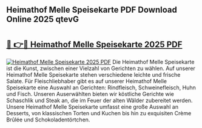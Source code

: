 ## Heimathof Melle Speisekarte PDF Download Online 2025 qtevG

# <h2><a href="http://gcd4px.nevu.top/?p=Heimathof+Melle+Speisekarte">🔗 👉🔴 Heimathof Melle Speisekarte 2025 PDF</a></h2>

[![Heimathof Melle Speisekarte 2025 PDF](https://i.imgur.com/dBaPXMq.png)](http://gcd4px.nevu.top/?p=Heimathof+Melle+Speisekarte)
Die Heimathof Melle Speisekarte ist die Kunst, zwischen einer Vielzahl von Gerichten zu wählen. Auf unserer Heimathof Melle Speisekarte stehen verschiedene leichte und frische Salate. Für Fleischliebhaber gibt es auf unserer Heimathof Melle Speisekarte eine Auswahl an Gerichten: Rindfleisch, Schweinefleisch, Huhn und Fisch. Unseren Auserwählten bieten wir köstliche Gerichte wie Schaschlik und Steak an, die im Feuer der alten Wälder zubereitet werden. Unsere Heimathof Melle Speisekarte umfasst eine große Auswahl an Desserts, von klassischen Torten und Kuchen bis hin zu exquisiten Crème Brûlée und Schokoladentörtchen.

